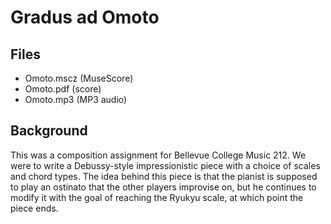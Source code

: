 # Gradus ad Omoto

## Files

* Omoto.mscz (MuseScore)
* Omoto.pdf (score)
* Omoto.mp3 (MP3 audio)

## Background

This was a composition assignment for Bellevue College Music
212. We were to write a Debussy-style impressionistic piece with a
choice of scales and chord types. The idea behind this piece is that
the pianist is supposed to play an ostinato that the other players
improvise on, but he continues to modify it with the goal of reaching
the Ryukyu scale, at which point the piece ends.
